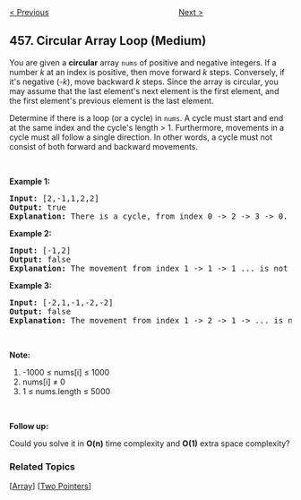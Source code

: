 <!--|This file generated by command(leetcode description); DO NOT EDIT.    |-->
<!--+----------------------------------------------------------------------+-->
<!--|@author    openset <openset.wang@gmail.com>                           |-->
<!--|@link      https://github.com/openset                                 |-->
<!--|@home      https://github.com/openset/leetcode                        |-->
<!--+----------------------------------------------------------------------+-->

[< Previous](https://github.com/openset/leetcode/tree/master/problems/132-pattern "132 Pattern")
　　　　　　　　　　　　　　　　
[Next >](https://github.com/openset/leetcode/tree/master/problems/poor-pigs "Poor Pigs")

## 457. Circular Array Loop (Medium)

<p>You are given a <b>circular</b> array <code>nums</code> of positive and negative integers. If a number <i>k</i> at an index is positive, then move forward <i>k</i> steps. Conversely, if it&#39;s negative (-<i>k</i>), move backward <i>k</i>&nbsp;steps. Since the array is circular, you may assume that the last element&#39;s next element is the first element, and the first element&#39;s previous element is the last element.</p>

<p>Determine if there is a loop (or a cycle) in <code>nums</code>. A cycle must start and end at the same index and the cycle&#39;s length &gt; 1. Furthermore, movements in a cycle must all follow a single direction. In other words, a cycle must not consist of both forward and backward movements.</p>

<p>&nbsp;</p>

<p><b>Example 1:</b></p>

<pre>
<b>Input:</b> [2,-1,1,2,2]
<b>Output:</b> true
<b>Explanation:</b> There is a cycle, from index 0 -&gt; 2 -&gt; 3 -&gt; 0. The cycle&#39;s length is 3.
</pre>

<p><b>Example 2:</b></p>

<pre>
<b>Input:</b> [-1,2]
<b>Output:</b> false
<b>Explanation:</b> The movement from index 1 -&gt; 1 -&gt; 1 ... is not a cycle, because the cycle&#39;s length is 1. By definition the cycle&#39;s length must be greater than 1.
</pre>

<p><b>Example 3:</b></p>

<pre>
<b>Input:</b> [-2,1,-1,-2,-2]
<b>Output:</b> false
<b>Explanation:</b> The movement from index 1 -&gt; 2 -&gt; 1 -&gt; ... is not a cycle, because movement from index 1 -&gt; 2 is a forward movement, but movement from index 2 -&gt; 1 is a backward movement. All movements in a cycle must follow a single direction.</pre>

<p>&nbsp;</p>

<p><b>Note:</b></p>

<ol>
	<li>-1000 &le;&nbsp;nums[i] &le;&nbsp;1000</li>
	<li>nums[i] &ne;&nbsp;0</li>
	<li>1 &le;&nbsp;nums.length &le; 5000</li>
</ol>

<p>&nbsp;</p>

<p><b>Follow up:</b></p>

<p>Could you solve it in <b>O(n)</b> time complexity and&nbsp;<strong>O(1)</strong> extra space complexity?</p>

### Related Topics
  [[Array](https://github.com/openset/leetcode/tree/master/tag/array/README.md)]
  [[Two Pointers](https://github.com/openset/leetcode/tree/master/tag/two-pointers/README.md)]
